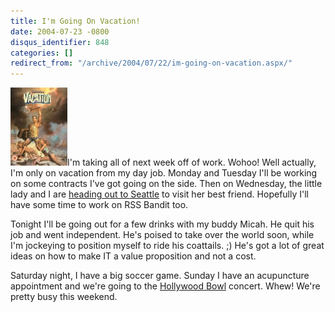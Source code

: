 ```yaml
---
title: I'm Going On Vacation!
date: 2004-07-23 -0800
disqus_identifier: 848
categories: []
redirect_from: "/archive/2004/07/22/im-going-on-vacation.aspx/"
---
```


![Vacation](/images/Vacation.jpg)I'm taking all of next week off of
work. Wohoo! Well actually, I'm only on vacation from my day job. Monday
and Tuesday I'll be working on some contracts I've got going on the
side. Then on Wednesday, the little lady and I are [heading out to
Seattle](https://haacked.com/archive/2004/06/29/707.aspx) to visit her
best friend. Hopefully I'll have some time to work on RSS Bandit too.

Tonight I'll be going out for a few drinks with my buddy Micah. He quit
his job and went independent. He's poised to take over the world soon,
while I'm jockeying to position myself to ride his coattails. ;) He's
got a lot of great ideas on how to make IT a value proposition and not a
cost.

Saturday night, I have a big soccer game. Sunday I have an acupuncture
appointment and we're going to the [Hollywood
Bowl](https://haacked.com/archive/2004/07/23/838.aspx) concert. Whew!
We're pretty busy this weekend.

